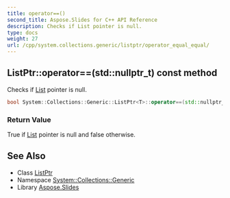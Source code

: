 ```yaml
---
title: operator==()
second_title: Aspose.Slides for C++ API Reference
description: Checks if List pointer is null.
type: docs
weight: 27
url: /cpp/system.collections.generic/listptr/operator_equal_equal/
---
```

## ListPtr::operator==(std::nullptr_t) const method


Checks if [List](../../list/) pointer is null.

```cpp
bool System::Collections::Generic::ListPtr<T>::operator==(std::nullptr_t) const
```


### Return Value

True if [List](../../list/) pointer is null and false otherwise.

## See Also

* Class [ListPtr](./)
* Namespace [System::Collections::Generic](../)
* Library [Aspose.Slides](../../)